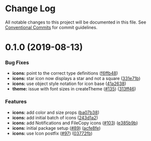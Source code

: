 # Change Log

All notable changes to this project will be documented in this file.
See [Conventional Commits](https://conventionalcommits.org) for commit guidelines.

# 0.1.0 (2019-08-13)


### Bug Fixes

* **icons:** point to the correct type definitions ([f6ffb48](https://github.com/bigcommerce/big-design/commit/f6ffb48))
* **icons:** star icon now displays a star and not a square ([331e71b](https://github.com/bigcommerce/big-design/commit/331e71b))
* **icons:** use object style notation for icon base ([41a2638](https://github.com/bigcommerce/big-design/commit/41a2638))
* **theme:** issue with font sizes in createTheme ([#135](https://github.com/bigcommerce/big-design/issues/135)) ([313ff46](https://github.com/bigcommerce/big-design/commit/313ff46))


### Features

* **icons:** add color and size props ([ba07b38](https://github.com/bigcommerce/big-design/commit/ba07b38))
* **icons:** add initial batch of icons ([243d1a2](https://github.com/bigcommerce/big-design/commit/243d1a2))
* **icons:** add Notifications and FileCopy icons ([#103](https://github.com/bigcommerce/big-design/issues/103)) ([e385b9b](https://github.com/bigcommerce/big-design/commit/e385b9b))
* **icons:** initial package setup ([#89](https://github.com/bigcommerce/big-design/issues/89)) ([acfe8fe](https://github.com/bigcommerce/big-design/commit/acfe8fe))
* **icons:** use Icon postfix ([#97](https://github.com/bigcommerce/big-design/issues/97)) ([03772fb](https://github.com/bigcommerce/big-design/commit/03772fb))
